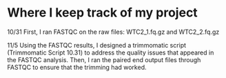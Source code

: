 # Where I keep track of my project

10/31
First, I ran FASTQC on the raw files: WTC2_1.fq.gz and WTC2_2.fq.gz

11/5
Using the FASTQC results, I designed a trimmomatic script (Trimmomatic Script 10.31) to address the quality issues that appeared in the FASTQC analysis. Then, I ran the paired end output files through FASTQC to ensure that the trimming had worked. 
